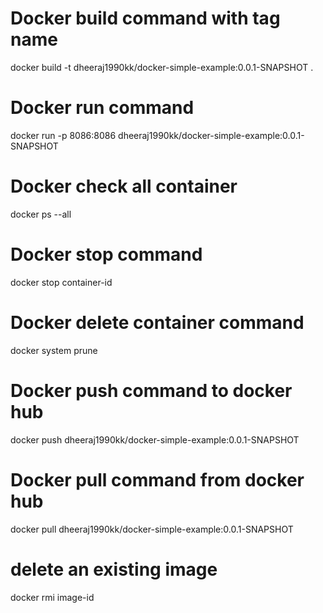 # Docker build command with tag name
docker build -t dheeraj1990kk/docker-simple-example:0.0.1-SNAPSHOT .

# Docker run command
docker run -p 8086:8086 dheeraj1990kk/docker-simple-example:0.0.1-SNAPSHOT

# Docker check all container
docker ps --all

# Docker stop command
docker stop container-id

# Docker delete container command
docker system prune

# Docker push command to docker hub
docker push dheeraj1990kk/docker-simple-example:0.0.1-SNAPSHOT

# Docker pull command from docker hub
docker pull dheeraj1990kk/docker-simple-example:0.0.1-SNAPSHOT

# delete an existing image
docker rmi image-id